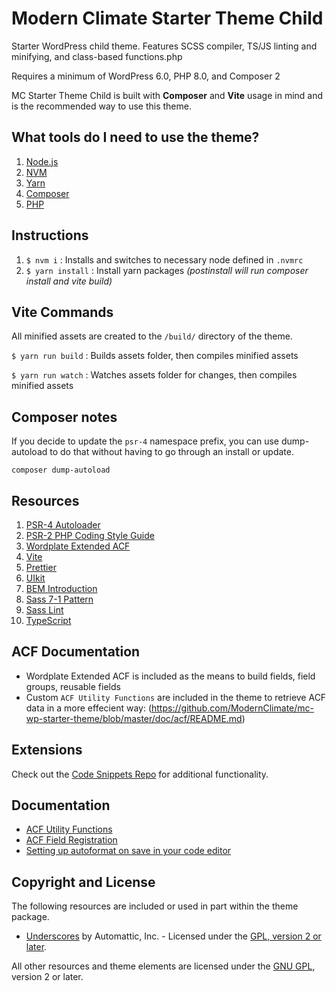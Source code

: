 # Modern Climate Starter Theme Child

Starter WordPress child theme. Features SCSS compiler, TS/JS linting and minifying, and class-based functions.php

Requires a minimum of WordPress 6.0, PHP 8.0, and Composer 2

MC Starter Theme Child is built with **Composer** and **Vite** usage in mind and is the recommended way to use this theme.

## What tools do I need to use the theme?

1. [Node.js](https://github.com/ModernClimate/mc-wp-starter-theme/wiki/Install-Node.js)
2. [NVM](https://github.com/nvm-sh/nvm)
3. [Yarn](https://yarnpkg.com/en/docs/install)
4. [Composer](https://getcomposer.org/doc/00-intro.md#globally)
5. [PHP](https://www.php.net/supported-versions.php)

## Instructions

1. `$ nvm i` : Installs and switches to necessary node defined in `.nvmrc`
2. `$ yarn install` : Install yarn packages _(postinstall will run composer install and vite build)_

## Vite Commands

All minified assets are created to the `/build/` directory of the theme.

`$ yarn run build` : Builds assets folder, then compiles minified assets

`$ yarn run watch` : Watches assets folder for changes, then compiles minified assets

## Composer notes

If you decide to update the `psr-4` namespace prefix, you can use dump-autoload to do that without having to go through an install or update.

```
composer dump-autoload
```

## Resources

1. [PSR-4 Autoloader](http://www.php-fig.org/psr/psr-4/)
2. [PSR-2 PHP Coding Style Guide](http://www.php-fig.org/psr/psr-2/)
3. [Wordplate Extended ACF](https://github.com/wordplate/extended-acf)
4. [Vite](https://vitejs.dev/)
5. [Prettier](https://prettier.io/)
6. [UIkit](https://getuikit.com/)
7. [BEM Introduction](http://getbem.com/introduction/)
8. [Sass 7-1 Pattern](https://sass-guidelin.es/#the-7-1-pattern)
9. [Sass Lint](https://github.com/sasstools/sass-lint)
10. [TypeScript](https://www.typescriptlang.org/)

## ACF Documentation

- Wordplate Extended ACF is included as the means to build fields, field groups, reusable fields
- Custom `ACF Utility Functions` are included in the theme to retrieve ACF data in a more effecient way: (https://github.com/ModernClimate/mc-wp-starter-theme/blob/master/doc/acf/README.md)

## Extensions

Check out the [Code Snippets Repo](https://github.com/ModernClimate/ad-code-snippets) for additional functionality.

## Documentation

- [ACF Utility Functions](https://github.com/ModernClimate/mc-wp-starter-theme/blob/master/doc/acf/UtilityFunctions.md)
- [ACF Field Registration](https://github.com/ModernClimate/mc-wp-starter-theme/blob/master/doc/acf/FieldRegistration.md)
- [Setting up autoformat on save in your code editor](https://github.com/ModernClimate/mc-wp-starter-theme/blob/master/doc/Autoformatting.md)

## Copyright and License

The following resources are included or used in part within the theme package.

- [Underscores](http://underscores.me/) by Automattic, Inc. - Licensed under the [GPL, version 2 or later](http://www.gnu.org/licenses/old-licenses/gpl-2.0.html).

All other resources and theme elements are licensed under the [GNU GPL](http://www.gnu.org/licenses/old-licenses/gpl-2.0.html), version 2 or later.
